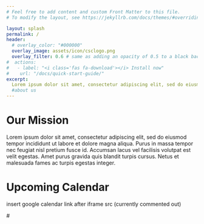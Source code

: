 ```yaml
---
# Feel free to add content and custom Front Matter to this file.
# To modify the layout, see https://jekyllrb.com/docs/themes/#overriding-theme-defaults

layout: splash
permalink: /
header:
  # overlay_color: "#000000"
  overlay_image: assets/icon/csclogo.png
  overlay_filter: 0.6 # same as adding an opacity of 0.5 to a black background
#  actions:
#   - label: "<i class='fas fa-download'></i> Install now"
#    url: "/docs/quick-start-guide/"
excerpt:
  Lorem ipsum dolor sit amet, consectetur adipiscing elit, sed do eiusmod tempor incididunt ut labore et dolore magna aliqua. Purus in massa tempor nec feugiat nisl pretium fusce id. Accumsan lacus vel facilisis volutpat est velit egestas. Amet purus gravida quis blandit turpis cursus. Netus et malesuada fames ac turpis egestas integer.
  #about us
---
```


# Our Mission

Lorem ipsum dolor sit amet, consectetur adipiscing elit, sed do eiusmod tempor incididunt ut labore et dolore magna aliqua. Purus in massa tempor nec feugiat nisl pretium fusce id. Accumsan lacus vel facilisis volutpat est velit egestas. Amet purus gravida quis blandit turpis cursus. Netus et malesuada fames ac turpis egestas integer.

# Upcoming Calendar

insert google calendar link after iframe src (currently commented out)

#<iframe src="" style="border-width:0" width="800" height="600" frameborder="0" scrolling="no"></iframe>
